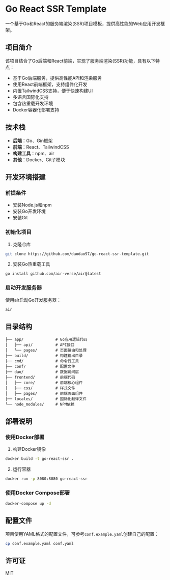 # Go React SSR Template

一个基于Go和React的服务端渲染(SSR)项目模板，提供高性能的Web应用开发框架。

## 项目简介

该项目结合了Go后端和React前端，实现了服务端渲染(SSR)功能，具有以下特点：

- 基于Go后端服务，提供高性能API和渲染服务
- 使用React前端框架，支持组件化开发
- 内置TailwindCSS支持，便于快速构建UI
- 多语言国际化支持
- 包含热重载开发环境
- Docker容器化部署支持

## 技术栈

- **后端**：Go、Gin框架
- **前端**：React、TailwindCSS
- **构建工具**：npm、air
- **其他**：Docker、Git子模块

## 开发环境搭建

### 前提条件

- 安装Node.js和npm
- 安装Go开发环境
- 安装Git

### 初始化项目

1. 克隆仓库

```bash
git clone https://github.com/daodao97/go-react-ssr-template.git
```

2. 安装Go热重载工具

```bash
go install github.com/air-verse/air@latest
```

### 启动开发服务器

使用air启动Go开发服务器：

```bash
air
```

## 目录结构

```
├── app/              # Go应用逻辑代码
│   ├── api/          # API接口
│   └── pages/        # 页面路由和处理
├── build/            # 构建输出目录
├── cmd/              # 命令行工具
├── conf/             # 配置文件
├── dao/              # 数据访问层
├── frontend/         # 前端代码
│   ├── core/         # 前端核心组件
│   ├── css/          # 样式文件
│   ├── pages/        # 前端页面组件
├── locales/          # 国际化翻译文件
└── node_modules/     # NPM依赖
```

## 部署说明

### 使用Docker部署

1. 构建Docker镜像

```bash
docker build -t go-react-ssr .
```

2. 运行容器

```bash
docker run -p 8080:8080 go-react-ssr
```

### 使用Docker Compose部署

```bash
docker-compose up -d
```

## 配置文件

项目使用YAML格式的配置文件，可参考`conf.example.yaml`创建自己的配置：

```bash
cp conf.example.yaml conf.yaml
```

## 许可证

MIT
